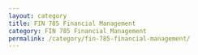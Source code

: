 ```yaml
---
layout: category
title: FIN 785 Financial Management
category: FIN 785 Financial Management
permalink: /category/fin-785-financial-management/
---
```

